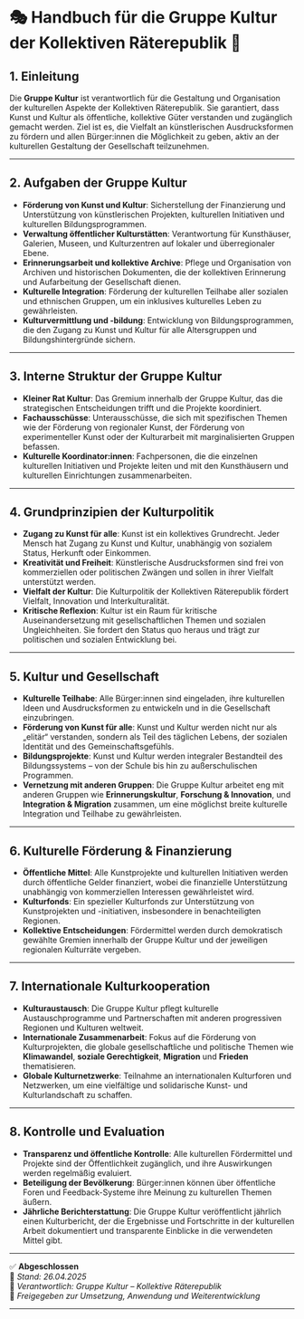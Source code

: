 # 🎭 Handbuch für die Gruppe Kultur der Kollektiven Räterepublik 🎨

## 1. Einleitung

Die **Gruppe Kultur** ist verantwortlich für die Gestaltung und Organisation der kulturellen Aspekte der Kollektiven Räterepublik. Sie garantiert, dass Kunst und Kultur als öffentliche, kollektive Güter verstanden und zugänglich gemacht werden. Ziel ist es, die Vielfalt an künstlerischen Ausdrucksformen zu fördern und allen Bürger:innen die Möglichkeit zu geben, aktiv an der kulturellen Gestaltung der Gesellschaft teilzunehmen.

---

## 2. Aufgaben der Gruppe Kultur

- **Förderung von Kunst und Kultur**: Sicherstellung der Finanzierung und Unterstützung von künstlerischen Projekten, kulturellen Initiativen und kulturellen Bildungsprogrammen.
- **Verwaltung öffentlicher Kulturstätten**: Verantwortung für Kunsthäuser, Galerien, Museen, und Kulturzentren auf lokaler und überregionaler Ebene.
- **Erinnerungsarbeit und kollektive Archive**: Pflege und Organisation von Archiven und historischen Dokumenten, die der kollektiven Erinnerung und Aufarbeitung der Gesellschaft dienen.
- **Kulturelle Integration**: Förderung der kulturellen Teilhabe aller sozialen und ethnischen Gruppen, um ein inklusives kulturelles Leben zu gewährleisten.
- **Kulturvermittlung und -bildung**: Entwicklung von Bildungsprogrammen, die den Zugang zu Kunst und Kultur für alle Altersgruppen und Bildungshintergründe sichern.

---

## 3. Interne Struktur der Gruppe Kultur

- **Kleiner Rat Kultur**: Das Gremium innerhalb der Gruppe Kultur, das die strategischen Entscheidungen trifft und die Projekte koordiniert.
- **Fachausschüsse**: Unterausschüsse, die sich mit spezifischen Themen wie der Förderung von regionaler Kunst, der Förderung von experimenteller Kunst oder der Kulturarbeit mit marginalisierten Gruppen befassen.
- **Kulturelle Koordinator:innen**: Fachpersonen, die die einzelnen kulturellen Initiativen und Projekte leiten und mit den Kunsthäusern und kulturellen Einrichtungen zusammenarbeiten.

---

## 4. Grundprinzipien der Kulturpolitik

- **Zugang zu Kunst für alle**: Kunst ist ein kollektives Grundrecht. Jeder Mensch hat Zugang zu Kunst und Kultur, unabhängig von sozialem Status, Herkunft oder Einkommen.
- **Kreativität und Freiheit**: Künstlerische Ausdrucksformen sind frei von kommerziellen oder politischen Zwängen und sollen in ihrer Vielfalt unterstützt werden.
- **Vielfalt der Kultur**: Die Kulturpolitik der Kollektiven Räterepublik fördert Vielfalt, Innovation und Interkulturalität.
- **Kritische Reflexion**: Kultur ist ein Raum für kritische Auseinandersetzung mit gesellschaftlichen Themen und sozialen Ungleichheiten. Sie fordert den Status quo heraus und trägt zur politischen und sozialen Entwicklung bei.

---

## 5. Kultur und Gesellschaft

- **Kulturelle Teilhabe**: Alle Bürger:innen sind eingeladen, ihre kulturellen Ideen und Ausdrucksformen zu entwickeln und in die Gesellschaft einzubringen.
- **Förderung von Kunst für alle**: Kunst und Kultur werden nicht nur als „elitär“ verstanden, sondern als Teil des täglichen Lebens, der sozialen Identität und des Gemeinschaftsgefühls.
- **Bildungsprojekte**: Kunst und Kultur werden integraler Bestandteil des Bildungssystems – von der Schule bis hin zu außerschulischen Programmen.
- **Vernetzung mit anderen Gruppen**: Die Gruppe Kultur arbeitet eng mit anderen Gruppen wie **Erinnerungskultur**, **Forschung & Innovation**, und **Integration & Migration** zusammen, um eine möglichst breite kulturelle Integration und Teilhabe zu gewährleisten.

---

## 6. Kulturelle Förderung & Finanzierung

- **Öffentliche Mittel**: Alle Kunstprojekte und kulturellen Initiativen werden durch öffentliche Gelder finanziert, wobei die finanzielle Unterstützung unabhängig von kommerziellen Interessen gewährleistet wird.
- **Kulturfonds**: Ein spezieller Kulturfonds zur Unterstützung von Kunstprojekten und -initiativen, insbesondere in benachteiligten Regionen.
- **Kollektive Entscheidungen**: Fördermittel werden durch demokratisch gewählte Gremien innerhalb der Gruppe Kultur und der jeweiligen regionalen Kulturräte vergeben.

---

## 7. Internationale Kulturkooperation

- **Kulturaustausch**: Die Gruppe Kultur pflegt kulturelle Austauschprogramme und Partnerschaften mit anderen progressiven Regionen und Kulturen weltweit.
- **Internationale Zusammenarbeit**: Fokus auf die Förderung von Kulturprojekten, die globale gesellschaftliche und politische Themen wie **Klimawandel**, **soziale Gerechtigkeit**, **Migration** und **Frieden** thematisieren.
- **Globale Kulturnetzwerke**: Teilnahme an internationalen Kulturforen und Netzwerken, um eine vielfältige und solidarische Kunst- und Kulturlandschaft zu schaffen.

---

## 8. Kontrolle und Evaluation

- **Transparenz und öffentliche Kontrolle**: Alle kulturellen Fördermittel und Projekte sind der Öffentlichkeit zugänglich, und ihre Auswirkungen werden regelmäßig evaluiert.
- **Beteiligung der Bevölkerung**: Bürger:innen können über öffentliche Foren und Feedback-Systeme ihre Meinung zu kulturellen Themen äußern.
- **Jährliche Berichterstattung**: Die Gruppe Kultur veröffentlicht jährlich einen Kulturbericht, der die Ergebnisse und Fortschritte in der kulturellen Arbeit dokumentiert und transparente Einblicke in die verwendeten Mittel gibt.

---

✅ **Abgeschlossen**  
📅 *Stand: 26.04.2025*  
🏩 *Verantwortlich: Gruppe Kultur – Kollektive Räterepublik*  
🔐 *Freigegeben zur Umsetzung, Anwendung und Weiterentwicklung*

---
<!--
Autor: Fabio Weidner
Version: 1.0
Sektion: Kultur
Veröffentlichung: April 2025
-->
